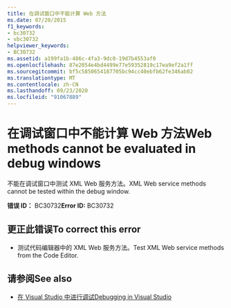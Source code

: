 ```yaml
---
title: 在调试窗口中不能计算 Web 方法
ms.date: 07/20/2015
f1_keywords:
- bc30732
- vbc30732
helpviewer_keywords:
- BC30732
ms.assetid: a199fa1b-486c-4fa3-9dc0-19d7b4553af0
ms.openlocfilehash: 87e2054e4bd4499e77e59352819c17ea9ef2a1ff
ms.sourcegitcommit: bf5c5850654187705bc94cc40ebfb62fe346ab02
ms.translationtype: MT
ms.contentlocale: zh-CN
ms.lasthandoff: 09/23/2020
ms.locfileid: "91067889"
---
```

# <a name="web-methods-cannot-be-evaluated-in-debug-windows"></a><span data-ttu-id="9655d-102">在调试窗口中不能计算 Web 方法</span><span class="sxs-lookup"><span data-stu-id="9655d-102">Web methods cannot be evaluated in debug windows</span></span>

<span data-ttu-id="9655d-103">不能在调试窗口中测试 XML Web 服务方法。</span><span class="sxs-lookup"><span data-stu-id="9655d-103">XML Web service methods cannot be tested within the debug window.</span></span>  
  
 <span data-ttu-id="9655d-104">**错误 ID：** BC30732</span><span class="sxs-lookup"><span data-stu-id="9655d-104">**Error ID:** BC30732</span></span>  
  
## <a name="to-correct-this-error"></a><span data-ttu-id="9655d-105">更正此错误</span><span class="sxs-lookup"><span data-stu-id="9655d-105">To correct this error</span></span>  
  
- <span data-ttu-id="9655d-106">测试代码编辑器中的 XML Web 服务方法。</span><span class="sxs-lookup"><span data-stu-id="9655d-106">Test XML Web service methods from the Code Editor.</span></span>  
  
## <a name="see-also"></a><span data-ttu-id="9655d-107">请参阅</span><span class="sxs-lookup"><span data-stu-id="9655d-107">See also</span></span>

- [<span data-ttu-id="9655d-108">在 Visual Studio 中进行调试</span><span class="sxs-lookup"><span data-stu-id="9655d-108">Debugging in Visual Studio</span></span>](/visualstudio/debugger/debugger-feature-tour)

